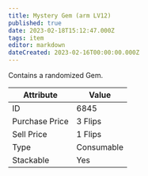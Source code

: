 ```yaml
---
title: Mystery Gem (arm LV12)
published: true
date: 2023-02-18T15:12:47.000Z
tags: item
editor: markdown
dateCreated: 2023-02-16T00:00:00.000Z
---
```


Contains a randomized Gem.

|Attribute|Value|
|-|-|
|ID|6845|
|Purchase Price|3 Flips|
|Sell Price|1 Flips|
|Type|Consumable|
|Stackable|Yes|

